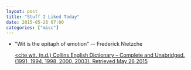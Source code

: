 ```yaml
---
layout: post
title: "Stuff I Liked Today"
date: 2015-05-26 07:00
categories: ["misc"]
---
```


* "Wit is the epitaph of emotion" -- Frederick Nietzche

  <a href="http://www.thefreedictionary.com/wit"><cite wit. (n.d.) Collins English Dictionary – Complete and Unabridged. (1991, 1994, 1998, 2000, 2003). Retrieved May 26 2015</cite></a>
